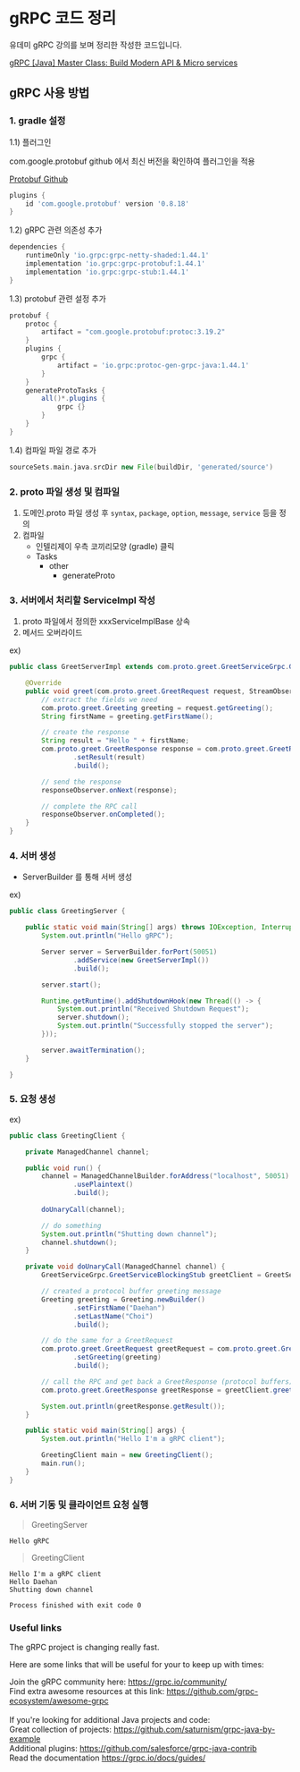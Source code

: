 # gRPC 코드 정리

유데미 gRPC 강의를 보며 정리한 작성한 코드입니다. 

[gRPC [Java] Master Class: Build Modern API & Micro services](https://www.udemy.com/course/grpc-java/)

## gRPC 사용 방법

### 1. gradle 설정
1.1) 플러그인

com.google.protobuf github 에서 최신 버전을 확인하여 플러그인을 적용

[Protobuf Github](https://github.com/google/protobuf-gradle-plugin)

```groovy
plugins {
    id 'com.google.protobuf' version '0.8.18'
}
```

1.2) gRPC 관련 의존성 추가

```groovy
dependencies {
    runtimeOnly 'io.grpc:grpc-netty-shaded:1.44.1'
    implementation 'io.grpc:grpc-protobuf:1.44.1'
    implementation 'io.grpc:grpc-stub:1.44.1'
}
```

1.3) protobuf 관련 설정 추가
```groovy
protobuf {
    protoc {
        artifact = "com.google.protobuf:protoc:3.19.2"
    }
    plugins {
        grpc {
            artifact = 'io.grpc:protoc-gen-grpc-java:1.44.1'
        }
    }
    generateProtoTasks {
        all()*.plugins {
            grpc {}
        }
    }
}
```

1.4) 컴파일 파일 경로 추가
```groovy
sourceSets.main.java.srcDir new File(buildDir, 'generated/source')
```


### 2. proto 파일 생성 및 컴파일

1. 도메인.proto 파일 생성 후 `syntax`, `package`, `option`, `message`, `service` 등을 정의
2. 컴파일
   - 인텔리제이 우측 코끼리모양 (gradle) 클릭
   - Tasks
     - other
       - generateProto

### 3. 서버에서 처리할 ServiceImpl 작성

1. proto 파일에서 정의한 xxxServiceImplBase 상속
2. 메서드 오버라이드

ex)
```java
public class GreetServerImpl extends com.proto.greet.GreetServiceGrpc.GreetServiceImplBase {

    @Override
    public void greet(com.proto.greet.GreetRequest request, StreamObserver<com.proto.greet.GreetResponse> responseObserver) {
        // extract the fields we need
        com.proto.greet.Greeting greeting = request.getGreeting();
        String firstName = greeting.getFirstName();

        // create the response
        String result = "Hello " + firstName;
        com.proto.greet.GreetResponse response = com.proto.greet.GreetResponse.newBuilder()
                .setResult(result)
                .build();

        // send the response
        responseObserver.onNext(response);

        // complete the RPC call
        responseObserver.onCompleted();
    }
}
```

### 4. 서버 생성
- ServerBuilder 를 통해 서버 생성

ex)
```java
public class GreetingServer {

    public static void main(String[] args) throws IOException, InterruptedException {
        System.out.println("Hello gRPC");

        Server server = ServerBuilder.forPort(50051)
                .addService(new GreetServerImpl())
                .build();

        server.start();

        Runtime.getRuntime().addShutdownHook(new Thread(() -> {
            System.out.println("Received Shutdown Request");
            server.shutdown();
            System.out.println("Successfully stopped the server");
        }));

        server.awaitTermination();
    }

}
```

### 5. 요청 생성

ex)
```java
public class GreetingClient {

    private ManagedChannel channel;

    public void run() {
        channel = ManagedChannelBuilder.forAddress("localhost", 50051)
                .usePlaintext()
                .build();
        
        doUnaryCall(channel);

        // do something
        System.out.println("Shutting down channel");
        channel.shutdown();
    }

    private void doUnaryCall(ManagedChannel channel) {
        GreetServiceGrpc.GreetServiceBlockingStub greetClient = GreetServiceGrpc.newBlockingStub(channel);

        // created a protocol buffer greeting message
        Greeting greeting = Greeting.newBuilder()
                .setFirstName("Daehan")
                .setLastName("Choi")
                .build();

        // do the same for a GreetRequest
        com.proto.greet.GreetRequest greetRequest = com.proto.greet.GreetRequest.newBuilder()
                .setGreeting(greeting)
                .build();

        // call the RPC and get back a GreetResponse (protocol buffers)
        com.proto.greet.GreetResponse greetResponse = greetClient.greet(greetRequest);

        System.out.println(greetResponse.getResult());
    }

    public static void main(String[] args) {
        System.out.println("Hello I'm a gRPC client");

        GreetingClient main = new GreetingClient();
        main.run();
    }
}
```

### 6. 서버 기동 및 클라이언트 요청 실행

>GreetingServer
```
Hello gRPC
```

>GreetingClient
```
Hello I'm a gRPC client
Hello Daehan
Shutting down channel

Process finished with exit code 0
```

### Useful links

The gRPC project is changing really fast.

Here are some links that will be useful for your to keep up with times:

Join the gRPC community here: https://grpc.io/community/ <br>
Find extra awesome resources at this link: https://github.com/grpc-ecosystem/awesome-grpc <br><br>
If you're looking for additional Java projects and code: <br>
Great collection of projects: https://github.com/saturnism/grpc-java-by-example <br>
Additional plugins: https://github.com/salesforce/grpc-java-contrib <br>
Read the documentation https://grpc.io/docs/guides/
